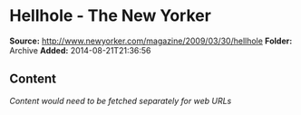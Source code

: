 # Hellhole - The New Yorker

**Source:** http://www.newyorker.com/magazine/2009/03/30/hellhole
**Folder:** Archive
**Added:** 2014-08-21T21:36:56




## Content
*Content would need to be fetched separately for web URLs*

